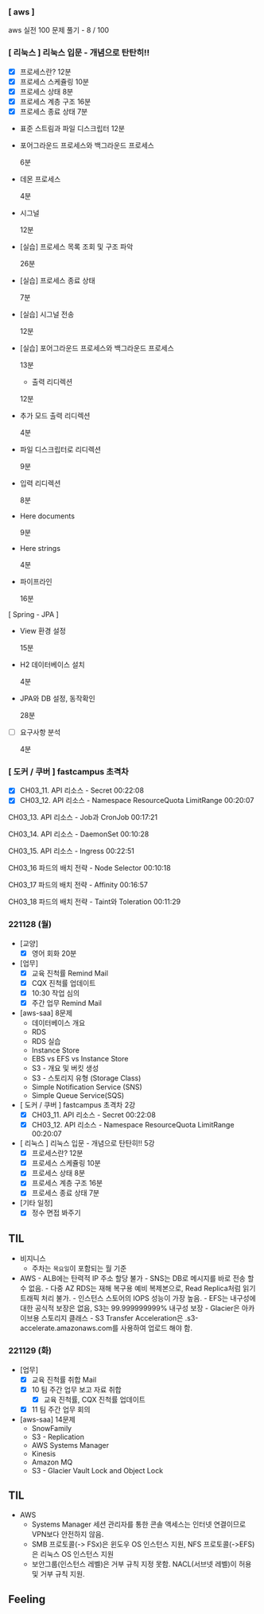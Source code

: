 ### [ aws ] 
aws 실전 100 문제 풀기
	- 8 / 100

### [ 리눅스 ] 리눅스 입문 - 개념으로 탄탄히!!
- [x] 프로세스란? 12분
- [x] 프로세스 스케쥴링 10분
- [x] 프로세스 상태 8분
- [x] 프로세스 계층 구조 16분
- [x] 프로세스 종료 상태 7분
-   표준 스트림과 파일 디스크립터 12분
    
-   포어그라운드 프로세스와 백그라운드 프로세스
    
    6분
    
-   데몬 프로세스
    
    4분
    
-   시그널
    
    12분
    
-   [실습] 프로세스 목록 조회 및 구조 파악
    
    26분
    
-   [실습] 프로세스 종료 상태
    
    7분
    
-   [실습] 시그널 전송
    
    12분
    
-   [실습] 포어그라운드 프로세스와 백그라운드 프로세스
    
    13분
    
    -   출력 리디렉션
    
    12분
    
-   추가 모드 출력 리디렉션
    
    4분
    
-   파일 디스크립터로 리디렉션
    
    9분
    
-   입력 리디렉션
    
    8분
    
-   Here documents
    
    9분
    
-   Here strings
    
    4분
    
-   파이프라인
    
    16분


[ Spring - JPA ]
-   View 환경 설정
    
    15분
    
-   H2 데이터베이스 설치
    
    4분
    
-   JPA와 DB 설정, 동작확인
    
    28분

- [ ] 요구사항 분석

	4분


### [ 도커 / 쿠버 ] fastcampus 초격차

- [x] CH03_11. API 리소스 - Secret 00:22:08
- [x] CH03_12. API 리소스 - Namespace ResourceQuota LimitRange 00:20:07

CH03_13. API 리소스 - Job과 CronJob 00:17:21

CH03_14. API 리소스 - DaemonSet 00:10:28

CH03_15. API 리소스 - Ingress 00:22:51

CH03_16 파드의 배치 전략 - Node Selector 00:10:18

CH03_17 파드의 배치 전략 - Affinity 00:16:57

CH03_18 파드의 배치 전략 - Taint와 Toleration 00:11:29


### 221128 (월)
- [교양]
	- [x] 영어 회화 20분
- [업무]
	- [x] 교육 진척률 Remind Mail
	- [x] CQX 진척률 업데이트
	- [x] 10:30 작업 심의
	- [x] 주간 업무 Remind Mail
- [aws-saa] 8문제
	- 데이터베이스 개요
	- RDS
	- RDS 실습
	- Instance Store
	- EBS vs EFS vs Instance Store
	- S3 - 개요 및 버킷 생성
	- S3 - 스토리지 유형 (Storage Class)
	- Simple Notification Service (SNS)
	- Simple Queue Service(SQS)
- [ 도커 / 쿠버 ] fastcampus 초격차 2강
	- [x] CH03_11. API 리소스 - Secret 00:22:08
	- [x] CH03_12. API 리소스 - Namespace ResourceQuota LimitRange 00:20:07
- [ 리눅스 ] 리눅스 입문 - 개념으로 탄탄히!! 5강
	- [x] 프로세스란? 12분
	- [x] 프로세스 스케쥴링 10분
	- [x] 프로세스 상태 8분
	- [x] 프로세스 계층 구조 16분
	- [x] 프로세스 종료 상태 7분
- [기타 일정]
	- [x] 정수 면접 봐주기

## TIL
- 비지니스
	- 주차는 `목요일`이 포함되는 월 기준
- AWS
		- ALB에는 탄력적 IP 주소 할당 불가
		- SNS는 DB로 메시지를 바로 전송 할 수 없음.
		- 다중 AZ RDS는 재해 복구용 예비 복제본으로, Read Replica처럼 읽기 트래픽 처리 불가.
		- 인스턴스 스토어의 IOPS 성능이 가장 높음.
		- EFS는 내구성에 대한 공식적 보장은 없음, S3는 99.999999999% 내구성 보장
		- Glacier은 아카이브용 스토리지 클래스
		- S3 Transfer Acceleration은 <bucket>.s3-accelerate.amazonaws.com를 사용하여 업로드 해야 함.

### 221129 (화)
- [업무]
	- [x] 교육 진척률 취합 Mail
	- [x] 10 팀 주간 업무 보고 자료 취합
		- [x] 교육 진척률, CQX 진척률 업데이트
	- [x] 11 팀 주간 업무 회의
- [aws-saa] 14문제
	- SnowFamily
	- S3 - Replication
	- AWS Systems Manager
	- Kinesis
	- Amazon MQ
	- S3 - Glacier Vault Lock and Object Lock

## TIL
- AWS
	- Systems Manager 세션 관리자를 통한 콘솔 액세스는 인터넷 연결이므로 VPN보다 안전하지 않음.
	- SMB 프로토콜(-> FSx)은 윈도우 OS 인스턴스 지원, NFS 프로토콜(->EFS)은 리눅스 OS 인스턴스 지원
	- 보안그룹(인스턴스 레벨)은 거부 규칙 지정 못함. NACL(서브넷 레벨)이 허용 및 거부 규칙 지원. 















## Feeling

<!--stackedit_data:
eyJoaXN0b3J5IjpbMzgzNjQzOTUyLC0zODkxNDY2NDEsLTU1ND
k1ODQ4LC0yMDA3MDMzNjEzLDk5MTY4MTk0NiwtODY1NTI1NjUx
LDEzOTE2NzA1ODgsLTU3MDI3NzMzMiwtODkwMjIwODYwLDE5MD
AwODQ3OTksLTE5NDg2MzY4NDksMTAwMDgwOTU4MSwtMTYxODE1
MzMxMiwxMDYxNzIzNjcwLC0xMjA1NjU3NzYzLC02NjI4ODI4OF
19
-->